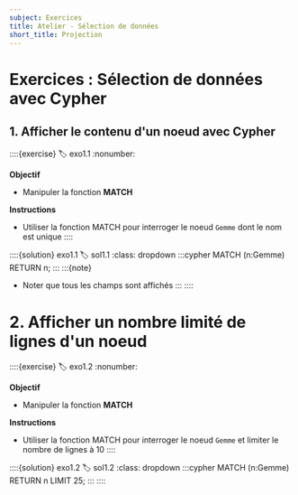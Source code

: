```yaml
---
subject: Exercices
title: Atelier - Sélection de données
short_title: Projection
---
```


# Exercices : Sélection de données avec Cypher

## 1. Afficher le contenu d'un noeud avec Cypher
::::{exercise}
:label: exo1.1
:nonumber:

**Objectif**
- Manipuler la fonction **MATCH**

**Instructions**
- Utiliser la fonction MATCH pour interroger le noeud `Gemme` dont le nom est unique
::::

::::{solution} exo1.1
:label: sol1.1
:class: dropdown
:::cypher
MATCH (n:Gemme) RETURN n;
:::
:::{note}
- Noter que tous les champs sont affichés
:::
::::

# 2. Afficher un nombre limité de lignes d'un noeud 
::::{exercise}
:label: exo1.2
:nonumber:

**Objectif**
- Manipuler la fonction **MATCH**

**Instructions**
- Utiliser la fonction MATCH pour interroger le noeud `Gemme` et limiter le nombre de lignes à 10
::::

::::{solution} exo1.2
:label: sol1.2
:class: dropdown
:::cypher
MATCH (n:Gemme) RETURN n LIMIT 25;
:::
::::
